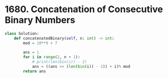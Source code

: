 # 1680. Concatenation of Consecutive Binary Numbers

```python
class Solution:
    def concatenatedBinary(self, n: int) -> int:
        mod = 10**9 + 7
        
        ans = 1
        for i in range(2, n + 1):
            # print(len(bin(i)) - 2)
            ans = ((ans << (len(bin(i)) - 2)) + i)% mod
        return ans
```

